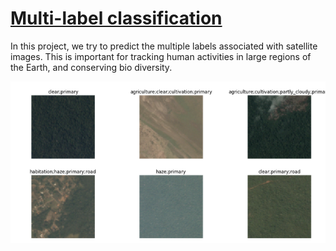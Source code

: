 # [Multi-label classification](https://github.com/dipam7/fastai/blob/master/deep_learning/course1/lesson3/multi-label-classification-using-fastai.ipynb)

In this project, we try to predict the multiple labels associated with satellite images. This is important for tracking
human activities in large regions of the Earth, and conserving bio diversity.

![Sample image](https://github.com/dipam7/fastai/blob/master/deep_learning/course1/lesson3/images/image_1.png)
